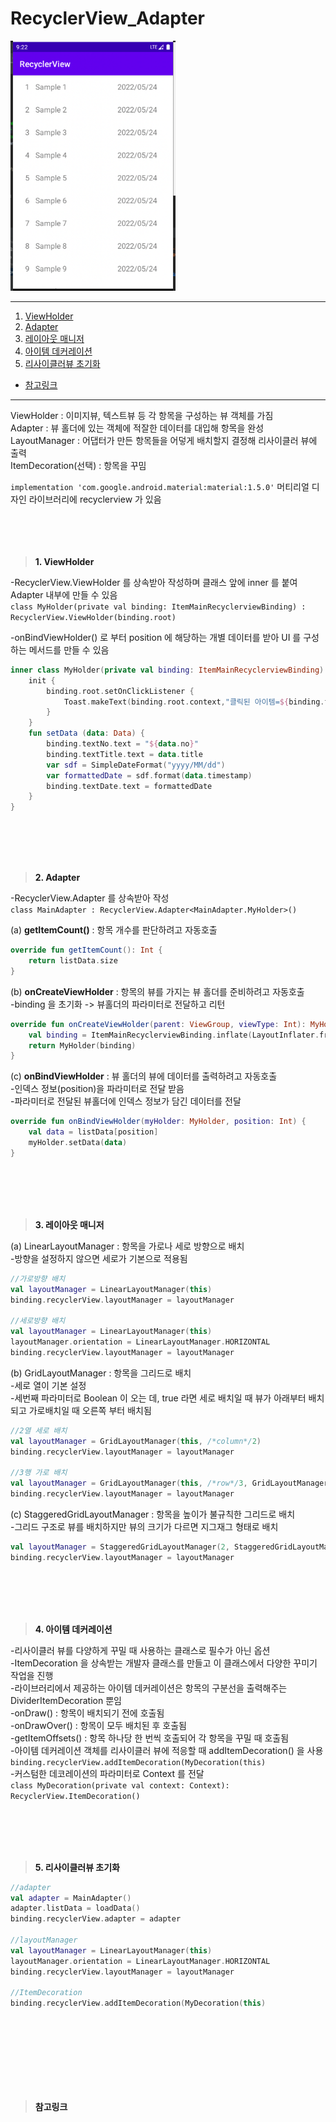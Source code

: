 # RecyclerView_Adapter

<img src="https://github.com/HYUNJUNEPARK/ImageRepository/blob/master/androidUI/RecyclerView.png" height="400"/>

---
1. <a href = "#content1">ViewHolder</a></br>
2. <a href = "#content2">Adapter</a></br>
3. <a href = "#content3">레이아웃 매니저</a></br>
4. <a href = "#content4">아이템 데커레이션</a></br>
5. <a href = "#content5">리사이클러뷰 초기화</a></br>
* <a href = "#ref">참고링크</a>
---

ViewHolder : 이미지뷰, 텍스트뷰 등 각 항목을 구성하는 뷰 객체를 가짐</br>
Adapter : 뷰 홀더에 있는 객체에 적잘한 데이터를 대입해 항목을 완성</br>
LayoutManager : 어댑터가 만든 항목들을 어덯게 배치할지 결정해 리사이클러 뷰에 출력</br>
ItemDecoration(선택) : 항목을 꾸밈</br>

`implementation 'com.google.android.material:material:1.5.0'` 머티리얼 디자인 라이브러리에 recyclerview 가 있음</br>
<br></br>
<br></br>

><a id = "content1">**1. ViewHolder**</a></br>

-RecyclerView.ViewHolder 를 상속받아 작성하며 클래스 앞에 inner 를 붙여 Adapter 내부에 만들 수 있음</br>
`class MyHolder(private val binding: ItemMainRecyclerviewBinding) : RecyclerView.ViewHolder(binding.root)`</br>

-onBindViewHolder() 로 부터 position 에 해당하는 개별 데이터를 받아 UI 를 구성하는 메서드를 만들 수 있음</br>

```kotlin
inner class MyHolder(private val binding: ItemMainRecyclerviewBinding) : RecyclerView.ViewHolder(binding.root) {
    init {
        binding.root.setOnClickListener {
            Toast.makeText(binding.root.context,"클릭된 아이템=${binding.textTitle.text}", Toast.LENGTH_LONG).show()
        }
    }
    fun setData (data: Data) {
        binding.textNo.text = "${data.no}"
        binding.textTitle.text = data.title
        var sdf = SimpleDateFormat("yyyy/MM/dd")
        var formattedDate = sdf.format(data.timestamp)
        binding.textDate.text = formattedDate
    }
}
```

<br></br>
<br></br>

><a id = "content2">**2. Adapter**</a></br>

-RecyclerView.Adapter 를 상속받아 작성</br>
`class MainAdapter : RecyclerView.Adapter<MainAdapter.MyHolder>()`</br>

(a) **getItemCount()** : 항목 개수를 판단하려고 자동호출</br>

```kotlin
override fun getItemCount(): Int {
    return listData.size
}
```

(b) **onCreateViewHolder** : 항목의 뷰를 가지는 뷰 홀더를 준비하려고 자동호출</br>
-binding 을 초기화 -> 뷰홀더의 파라미터로 전달하고 리턴</br>

```kotlin
override fun onCreateViewHolder(parent: ViewGroup, viewType: Int): MyHolder {
    val binding = ItemMainRecyclerviewBinding.inflate(LayoutInflater.from(parent.context), parent, false)
    return MyHolder(binding)
}
```

(c) **onBindViewHolder** : 뷰 홀더의 뷰에 데이터를 출력하려고 자동호출</br>
-인덱스 정보(position)을 파라미터로 전달 받음</br>
-파라미터로 전달된 뷰홀더에 인덱스 정보가 담긴 데이터를 전달</br>

```kotlin
override fun onBindViewHolder(myHolder: MyHolder, position: Int) {
    val data = listData[position]
    myHolder.setData(data)
}
```

<br></br>
<br></br>

><a id = "content3">**3. 레이아웃 매니저**</a></br>

(a) LinearLayoutManager : 항목을 가로나 세로 방향으로 배치</br>
-방향을 설정하지 않으면 세로가 기본으로 적용됨</br>

```kotlin
//가로방향 배치
val layoutManager = LinearLayoutManager(this)
binding.recyclerView.layoutManager = layoutManager

//세로방향 배치
val layoutManager = LinearLayoutManager(this)
layoutManager.orientation = LinearLayoutManager.HORIZONTAL
binding.recyclerView.layoutManager = layoutManager
```

(b) GridLayoutManager : 항목을 그리드로 배치</br>
-세로 열이 기본 설정</br>
-세번째 파라미터로 Boolean 이 오는 데, true 라면 세로 배치일 때 뷰가 아래부터 배치되고 가로배치일 때 오른쪽 부터 배치됨</br>

```kotlin
//2열 세로 배치
val layoutManager = GridLayoutManager(this, /*column*/2)
binding.recyclerView.layoutManager = layoutManager

//3행 가로 배치
val layoutManager = GridLayoutManager(this, /*row*/3, GridLayoutManager.HORIZONTAL, false)
binding.recyclerView.layoutManager = layoutManager
```

(c) StaggeredGridLayoutManager : 항목을 높이가 불규칙한 그리드로 배치</br>
-그리드 구조로 뷰를 배치하지만 뷰의 크기가 다르면 지그재그 형태로 배치</br>

```kotlin
val layoutManager = StaggeredGridLayoutManager(2, StaggeredGridLayoutManager.VERTICAL)
binding.recyclerView.layoutManager = layoutManager
```

<br></br>
<br></br>

><a id = "content4">**4. 아이템 데커레이션**</a></br>

-리사이클러 뷰를 다양하게 꾸밀 때 사용하는 클래스로 필수가 아닌 옵션</br>
-ItemDecoration 을 상속받는 개발자 클래스를 만들고 이 클래스에서 다양한 꾸미기 작업을 진행</br>
-라이브러리에서 제공하는 아이템 데커레이션은 항목의 구분선을 출력해주는 DividerItemDecoration 뿐임</br>
-onDraw() : 항목이 배치되기 전에 호출됨</br>
-onDrawOver() : 항목이 모두 배치된 후 호출됨</br>
-getItemOffsets() : 항목 하나당 한 번씩 호출되어 각 항목을 꾸밀 때 호출됨</br>
-아이템 데커레이션 객체를 리사이클러 뷰에 적응할 때 addItemDecoration() 을 사용</br>
`binding.recyclerView.addItemDecoration(MyDecoration(this)`</br>
-커스텀한 데코레이션의 파라미터로 Context 를 전달</br>
`class MyDecoration(private val context: Context): RecyclerView.ItemDecoration()`</br>

<br></br>
<br></br>

><a id = "content5">**5. 리사이클러뷰 초기화**</a></br>

```kotlin
//adapter
val adapter = MainAdapter()
adapter.listData = loadData()
binding.recyclerView.adapter = adapter

//layoutManager
val layoutManager = LinearLayoutManager(this)
layoutManager.orientation = LinearLayoutManager.HORIZONTAL
binding.recyclerView.layoutManager = layoutManager

//ItemDecoration
binding.recyclerView.addItemDecoration(MyDecoration(this)
```

<br></br>
<br></br>
---

><a id = "ref">**참고링크**</a></br>
</br>
</br>



